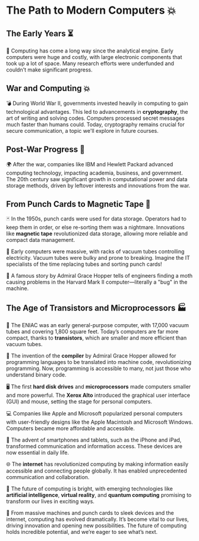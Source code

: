 # The Path to Modern Computers 💥

## The Early Years ⏳

🌱 Computing has come a long way since the analytical engine. Early computers were huge and costly, with large electronic components that took up a lot of space. Many research efforts were underfunded and couldn't make significant progress.

## War and Computing 💥

💣 During World War II, governments invested heavily in computing to gain technological advantages. This led to advancements in **cryptography**, the art of writing and solving codes. Computers processed secret messages much faster than humans could. Today, cryptography remains crucial for secure communication, a topic we'll explore in future courses.

## Post-War Progress 🚀

🌍 After the war, companies like IBM and Hewlett Packard advanced computing technology, impacting academia, business, and government. The 20th century saw significant growth in computational power and data storage methods, driven by leftover interests and innovations from the war.

## From Punch Cards to Magnetic Tape 📇

🃏 In the 1950s, punch cards were used for data storage. Operators had to keep them in order, or else re-sorting them was a nightmare. Innovations like **magnetic tape** revolutionized data storage, allowing more reliable and compact data management.

🎥 Early computers were massive, with racks of vacuum tubes controlling electricity. Vacuum tubes were bulky and prone to breaking. Imagine the IT specialists of the time replacing tubes and sorting punch cards!

🐛 A famous story by Admiral Grace Hopper tells of engineers finding a moth causing problems in the Harvard Mark II computer—literally a "bug" in the machine.

## The Age of Transistors and Microprocessors 🏭

🔌 The ENIAC was an early general-purpose computer, with 17,000 vacuum tubes and covering 1,800 square feet. Today’s computers are far more compact, thanks to **transistors**, which are smaller and more efficient than vacuum tubes.

🔧 The invention of the **compiler** by Admiral Grace Hopper allowed for programming languages to be translated into machine code, revolutionizing programming. Now, programming is accessible to many, not just those who understand binary code.

🖥️ The first **hard disk drives** and **microprocessors** made computers smaller and more powerful. The **Xerox Alto** introduced the graphical user interface (GUI) and mouse, setting the stage for personal computers.

💻 Companies like Apple and Microsoft popularized personal computers with user-friendly designs like the Apple Macintosh and Microsoft Windows. Computers became more affordable and accessible.

📱 The advent of smartphones and tablets, such as the iPhone and iPad, transformed communication and information access. These devices are now essential in daily life.

🌐 The **internet** has revolutionized computing by making information easily accessible and connecting people globally. It has enabled unprecedented communication and collaboration.

🚀 The future of computing is bright, with emerging technologies like **artificial intelligence**, **virtual reality**, and **quantum computing** promising to transform our lives in exciting ways.

🔮 From massive machines and punch cards to sleek devices and the internet, computing has evolved dramatically. It’s become vital to our lives, driving innovation and opening new possibilities. The future of computing holds incredible potential, and we’re eager to see what’s next.